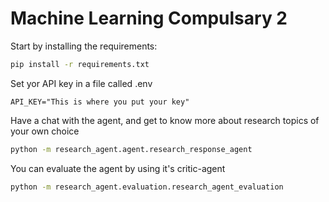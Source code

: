 # Machine Learning Compulsary 2

Start by installing the requirements:

```bash
pip install -r requirements.txt
```

Set yor API key in a file called .env

```
API_KEY="This is where you put your key"
```

Have a chat with the agent, and get to know more about research topics of your own choice
```bash
python -m research_agent.agent.research_response_agent
```

You can evaluate the agent by using it's critic-agent
```bash
python -m research_agent.evaluation.research_agent_evaluation
```
